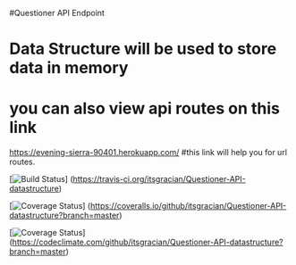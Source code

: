 #Questioner API Endpoint


# Data Structure will be used to store data in memory

# you can also view api routes on this link
https://evening-sierra-90401.herokuapp.com/
#this link will help you for url routes.

[![Build Status](https://travis-ci.org/itsgracian/Questioner-API-datastructure.svg?branch=master)]
(https://travis-ci.org/itsgracian/Questioner-API-datastructure)

[![Coverage Status](https://coveralls.io/repos/github/itsgracian/Questioner-API-datastructure/badge.svg?branch=master)]
(https://coveralls.io/github/itsgracian/Questioner-API-datastructure?branch=master)

[![Coverage Status](https://codeclimate.com/github/itsgracian/Questioner-API-datastructure?branch=master)]
(https://codeclimate.com/github/itsgracian/Questioner-API-datastructure?branch=master)
